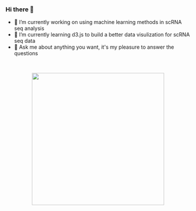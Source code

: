 ### Hi there 👋

<!--
**yushengtzou/yushengtzou** is a ✨ _special_ ✨ repository because its `README.md` (this file) appears on your GitHub profile.

Here are some ideas to get you started:
-->
- 🔭 I’m currently working on using machine learning methods in scRNA seq analysis 
- 🌱 I’m currently learning d3.js to build a better data visulization for scRNA seq data
- 💬 Ask me about anything you want, it's my pleasure to answer the questions
<br>
<p align="center">
  <img width="360" src="https://github-readme-stats.vercel.app/api/top-langs/?username=yushengtzou&layout=compact&title_color=ffffff&theme=github_dark&hide=html,css,vim%20script" />
</p>
